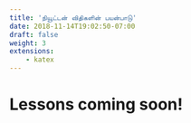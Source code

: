 ```yaml
---
title: 'நியூட்டன் விதிகளின் பயன்பாடு'
date: 2018-11-14T19:02:50-07:00
draft: false
weight: 3
extensions:
    - katex
---
```


# Lessons coming soon!